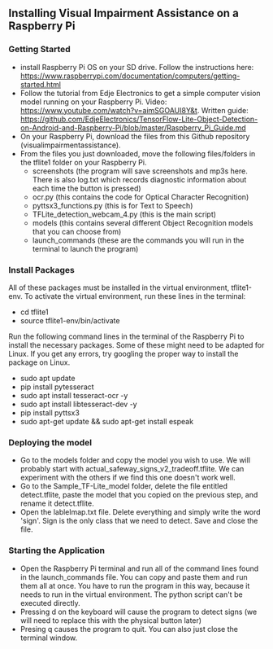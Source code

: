 ## Installing Visual Impairment Assistance on a Raspberry Pi

### Getting Started
* install Raspberry Pi OS on your SD drive. Follow the instructions here: https://www.raspberrypi.com/documentation/computers/getting-started.html
* Follow the tutorial from Edje Electronics to get a simple computer vision model running on your Raspberry Pi. Video: https://www.youtube.com/watch?v=aimSGOAUI8Y&t. Written guide: https://github.com/EdjeElectronics/TensorFlow-Lite-Object-Detection-on-Android-and-Raspberry-Pi/blob/master/Raspberry_Pi_Guide.md
* On your Raspberry Pi, download the files from this Github repository (visualimpairmentassistance).
* From the files you just downloaded, move the following files/folders in the tflite1 folder on your Raspberry Pi. 
  * screenshots (the program will save screenshots and mp3s here. There is also log.txt which records diagnostic information about each time the button is pressed)
  * ocr.py (this contains the code for Optical Character Recognition)
  * pyttsx3_functions.py (this is for Text to Speech)
  * TFLite_detection_webcam_4.py (this is the main script)
  * models (this contains several different Object Recognition models that you can choose from)
  * launch_commands (these are the commands you will run in the terminal to launch the program)

### Install Packages
All of these packages must be installed in the virtual environment, tflite1-env. To activate the virtual environment, run these lines in the terminal:
* cd tflite1
* source tflite1-env/bin/activate

Run the following command lines in the terminal of the Raspberry Pi to install the necessary packages. Some of these might need to be adapted for Linux. If you get any errors, try googling the proper way to install the package on Linux.
* sudo apt update
* pip install pytesseract
* sudo apt install tesseract-ocr -y
* sudo apt install libtesseract-dev -y
* pip install pyttsx3
* sudo apt-get update && sudo apt-get install espeak

### Deploying the model
* Go to the models folder and copy the model you wish to use. We will probably start with actual_safeway_signs_v2_tradeoff.tflite. We can experiment with the others if we find this one doesn't work well.
* Go to the Sample_TF-Lite_model folder, delete the file entitled detect.tflite, paste the model that you copied on the previous step, and rename it detect.tflite.
* Open the lablelmap.txt file. Delete everything and simply write the word 'sign'. Sign is the only class that we need to detect. Save and close the file.

### Starting the Application
* Open the Raspberry Pi terminal and run all of the command lines found in the launch_commands file. You can copy and paste them and run them all at once. You have to run the program in this way, because it needs to run in the virtual environment. The python script can't be executed directly. 
* Pressing d on the keyboard will cause the program to detect signs (we will need to replace this with the physical button later)
* Presing q causes the program to quit. You can also just close the terminal window.

